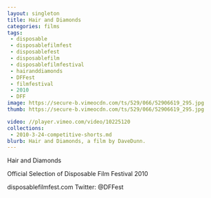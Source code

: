 ```yaml
---
layout: singleton
title: Hair and Diamonds
categories: films
tags:
 - disposable
 - disposablefilmfest
 - disposablefest
 - disposablefilm
 - disposablefilmfestival
 - hairanddiamonds
 - DFFest
 - filmfestival
 - 2010
 - DFF
image: https://secure-b.vimeocdn.com/ts/529/066/52906619_295.jpg
thumb: https://secure-b.vimeocdn.com/ts/529/066/52906619_295.jpg

video: //player.vimeo.com/video/10225120
collections:
 - 2010-3-24-competitive-shorts.md
blurb: Hair and Diamonds, a film by DaveDunn.
---
```


Hair and Diamonds

Official Selection of Disposable Film Festival 2010

disposablefilmfest.com
Twitter: @DFFest
